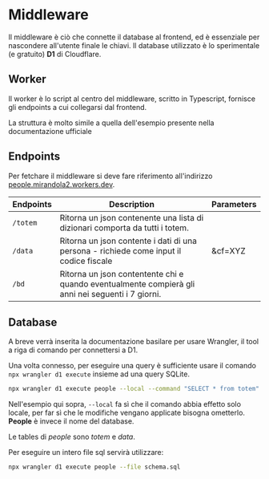 # Middleware

Il middleware è ciò che connette il database al frontend, ed è essenziale per nascondere all'utente finale le chiavi.
Il database utilizzato è lo sperimentale (e gratuito) **D1** di Cloudflare.

## Worker

Il worker è lo script al centro del middleware, scritto in Typescript, fornisce gli endpoints a cui collegarsi dal frontend. 

La struttura è molto simile a quella dell'esempio presente nella documentazione ufficiale 

## Endpoints

Per fetchare il middleware si deve fare riferimento all'indirizzo [people.mirandola2.workers.dev](https://people.mirandola2.workers.dev/).

| Endpoints | Description | Parameters |
|-|-|-|
|`/totem`| Ritorna un json contenente una lista di dizionari comporta da tutti i totem. | |
|`/data`| Ritorna un json contente i dati di una persona - richiede come input il codice fiscale | &cf=XYZ
|`/bd`| Ritorna un json contentente chi e quando eventualmente compierà gli anni  nei seguenti i 7 giorni. | |


## Database

A breve verrà inserita la documentazione basilare per usare Wrangler, il tool a riga di comando per connettersi a D1.  

Una volta connesso, per eseguire una query è sufficiente usare il comando `npx wrangler d1 execute` insieme ad una query SQLite.

```sh
npx wrangler d1 execute people --local --command "SELECT * from totem"
```

Nell'esempio qui sopra, `--local` fa sì che il comando abbia effetto solo locale, per far sì che le modifiche vengano applicate bisogna ometterlo.
**People** è invece il nome del database.

Le tables di _people_ sono _totem_ e _data_. 

Per eseguire un intero file sql servirà utilizzare:

```sh
npx wrangler d1 execute people --file schema.sql
```
